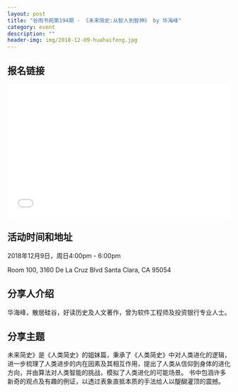 ```yaml
---
layout: post
title: "谷雨书苑第194期 - 《未来简史:从智人到智神》 by 华海峰"
category: event
description: ""
header-img: img/2018-12-09-huahaifeng.jpg
---
```


## 报名链接
<div style="width:100%; text-align:left;" ><iframe src="//eventbrite.com/tickets-external?eid=53241633158&ref=etckt" frameborder="0" height="300" width="100%" vspace="0" hspace="0" marginheight="5" marginwidth="5" scrolling="auto" allowtransparency="true"></iframe></div>

## 活动时间和地址
2018年12月9日，周日4:00pm - 6:00pm

Room 100, 3160 De La Cruz Blvd Santa Clara, CA 95054

## 分享人介绍
华海峰，散居硅谷，好读历史及人文著作，曾为软件工程师及投资银行专业人士。

## 分享主题
未来简史》是《人类简史》的姐妹篇，秉承了《人类简史》中对人类进化的逻辑，进一步梳理了人类进步的内在因素及其相互作用，提出了人类从信仰到身体的进化方向，并由算法对人类智能的挑战，模拟了人类进化的可能场景。 书中包涵许多新奇的观点及有趣的例证，以透过表象直抵本质的手法给人以醍醐灌顶的震撼。
